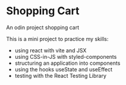 # Shopping Cart

An odin project shopping cart

This is a mini project to practice my skills:

* using react with vite and JSX
* using CSS-in-JS with styled-components
* structuring an application into components
* using the hooks useState and useEffect
* testing with the React Testing Library
